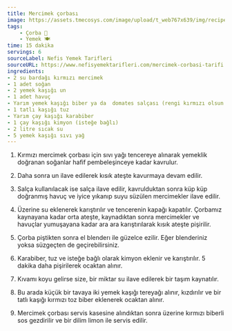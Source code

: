 ```yaml
---
title: Mercimek çorbası
image: https://assets.tmecosys.com/image/upload/t_web767x639/img/recipe/ras/Assets/B8EF66BD-C565-430C-A945-D94DB606C818/Derivates/186F86D5-053E-4EB7-A1BF-3D22FC9D4F56.jpg
tags:
    - Çorba 🥣
    - Yemek 🍽️
time: 15 dakika
servings: 6
sourceLabel: Nefis Yemek Tarifleri
sourceURL: https://www.nefisyemektarifleri.com/mercimek-corbasi-tarifi
ingredients:
- 2 su bardağı kırmızı mercimek
- 1 adet soğan
- 2 yemek kaşığı un
- 1 adet havuç
- Yarım yemek kaşığı biber ya da  domates salçası (rengi kırmızı olsun isterseniz artırabilir ya da hiç kullanmayabilirsiniz)
- 1 tatlı kaşığı tuz
- Yarım çay kaşığı karabiber
- 1 çay kaşığı kimyon (isteğe bağlı)
- 2 litre sıcak su
- 5 yemek kaşığı sıvı yağ
---
```


1. Kırmızı mercimek çorbası için sıvı yağı tencereye alınarak yemeklik doğranan soğanlar hafif pembeleşinceye kadar kavrulur.

2. Daha sonra un ilave edilerek kısık ateşte kavurmaya devam edilir.

3. Salça kullanılacak ise salça ilave edilir, kavrulduktan sonra küp küp doğranmış havuç ve iyice yıkanıp suyu süzülen mercimekler ilave edilir.

4. Üzerine su eklenerek karıştırılır ve tencerenin kapağı kapatılır. Çorbamız kaynayana kadar orta ateşte, kaynadıktan sonra mercimekler ve havuçlar yumuşayana kadar ara ara karıştırılarak kısık ateşte pişirilir.

5. Çorba piştikten sonra el blenderı ile güzelce ezilir. Eğer blenderiniz yoksa süzgeçten de geçirebilirsiniz.

6. Karabiber, tuz ve isteğe bağlı olarak kimyon eklenir ve karıştırılır. 5 dakika daha pişirilerek ocaktan alınır.

7. Kıvamı koyu gelirse size, bir miktar su ilave edilerek bir taşım kaynatılır.

8. Bu arada küçük bir tavaya iki yemek kaşığı tereyağı alınır, kızdırılır ve bir tatlı kaşığı kırmızı toz biber eklenerek ocaktan alınır.

9. Mercimek çorbası servis kasesine alındıktan sonra üzerine kırmızı biberli sos gezdirilir ve bir dilim limon ile servis edilir.
